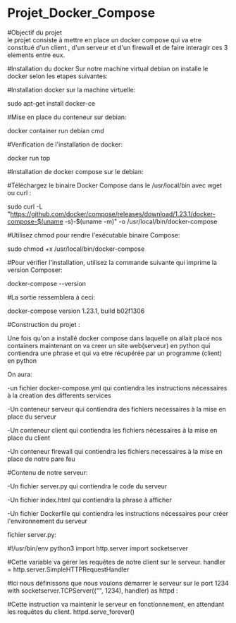 # Projet_Docker_Compose

#Objectif du projet  
le projet consiste à mettre en place un docker compose qui va etre constitué d'un client , d'un serveur et d'un firewall et de faire interagir ces 3 elements entre eux.

#Installation du docker
Sur notre machine virtual debian on installe le docker selon les etapes suivantes:

#Installation docker sur la machine virtuelle:

sudo apt-get install docker-ce

#Mise en place du conteneur sur debian:

docker container run debian cmd

#Verification de l'installation de docker:

docker run top

#Installation de docker compose sur le debian:

#Téléchargez le binaire Docker Compose dans le /usr/local/bin avec wget ou curl :

sudo curl -L "https://github.com/docker/compose/releases/download/1.23.1/docker-compose-$(uname -s)-$(uname -m)" -o /usr/local/bin/docker-compose

#Utilisez chmod pour rendre l'exécutable binaire Compose:

sudo chmod +x /usr/local/bin/docker-compose

#Pour vérifier l'installation, utilisez la commande suivante qui imprime la version Composer:

docker-compose --version

#La sortie ressemblera à ceci:

docker-compose version 1.23.1, build b02f1306 

#Construction du projet :

Une fois qu'on a installé docker compose dans laquelle on allait placé nos containers maintenant on va creer un site web(serveur) en python qui contiendra une phrase et qui va etre récupérée par un programme (client) en python

On aura:

-un fichier docker-compose.yml qui contiendra les instructions nécessaires à la creation des differents services

-Un conteneur serveur qui contiendra des fichiers necessaires à la mise en place du serveur

-Un conteneur client qui contiendra les fichiers nécessaires à la mise en place du client

-Un conteneur firewall qui contiendra les fichiers necessaires à la mise en place de notre pare feu

#Contenu de notre serveur:

-Un fichier server.py qui contiendra le code du serveur

-Un fichier index.html qui contiendra la phrase à afficher

-Un fichier Dockerfile qui contiendra les instructions nécessaires pour créer l'environnement du serveur

fichier server.py:

#!/usr/bin/env python3
import http.server
import socketserver

#Cette variable va gérer les requêtes de notre client sur le serveur.
handler = http.server.SimpleHTTPRequestHandler

#Ici nous définissons que nous voulons démarrer le serveur sur le port 1234
with socketserver.TCPServer(("", 1234), handler) as httpd :

#Cette instruction va maintenir le serveur en fonctionnement, en attendant les requêtes du client.
httpd.serve_forever()



